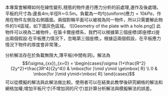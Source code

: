 本專案會解釋如何在線性變形,穩態的物件進行應力分析的前處理,運作及後處理。平板的尺寸為:邊長4m;半徑R＝0.5m。負載為一均勻(uniform)應力$=10 kPa$，作用在物件左側及右側牆面。兩個對稱平面可以被視為同一物件，所以只需要解此物件的1/4區域，如下圖灰色區域。
![[Geometry of the plate with a hole.png]]
此物件可以視為二維物件，在笛卡爾座標系，我們可以根據第三個座標(即座標z)提出兩個假設:在平板應力情況下，忽略第三個座標;。根據這兩個假設，在平板應力情況下物件的厚度會非常薄;。

分析解法存在於負載無限大,薄平板(中間有洞)。解法為
$$(\sigma_{xx})_{x=0} = \begin{cases}\sigma (1+\frac{R^2}{2y^2}+\frac{3R^4}{2y^4})  & \mbox{for }\mid y\mid \ge\mbox{ R} \\ 0 & \mbox{for }\mid y\mid<\mbox{ R} \end{cases}$$
可以從模擬的解法與此解法做比較。使用者可以在結束此教學後研究網格的解法和網格加權;增加平板尺寸(不增加洞的尺寸)並計算分析解法與模擬解法的誤差。